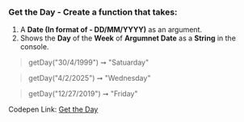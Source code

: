 ### Get the Day - Create a function that takes: 

1. A **Date (In format of - DD/MM/YYYY)** as an argument. 
1. Shows the **Day** of the **Week** of **Argumnet Date** as a **String** in the console.

> getDay("30/4/1999") ➞ "Satuarday" 

> getDay("4/2/2025") ➞ "Wednesday"

> getDay("12/27/2019") ➞ "Friday" 

Codepen Link: [Get the Day](https://codepen.io/naveencoder/pen/eYYjXVK?editors=0012)